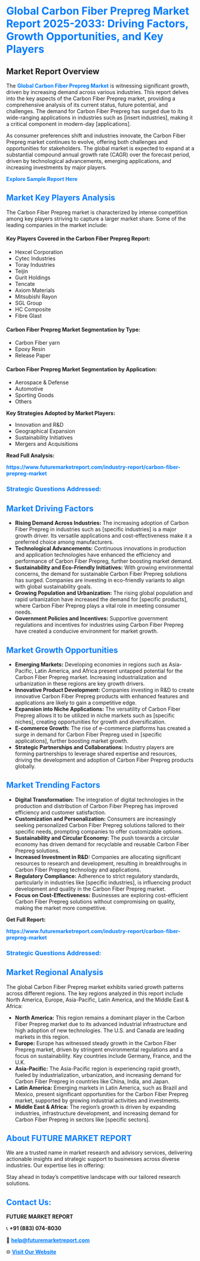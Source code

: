 <h1 style="color: #007BFF;">Global Carbon Fiber Prepreg Market Report 2025-2033: Driving Factors, Growth Opportunities, and Key Players</h1>

<section id="overview">
<h2>Market Report Overview</h2>
<p>The <a href="https://www.futuremarketreport.com/industry-report/carbon-fiber-prepreg-market" style="color: #007BFF; text-decoration: none;"><strong>Global Carbon Fiber Prepreg Market</strong></a> is witnessing significant growth, driven by increasing demand across various industries. This report delves into the key aspects of the Carbon Fiber Prepreg market, providing a comprehensive analysis of its current status, future potential, and challenges. The demand for Carbon Fiber Prepreg has surged due to its wide-ranging applications in industries such as [insert industries], making it a critical component in modern-day [applications].</p>
<p>As consumer preferences shift and industries innovate, the Carbon Fiber Prepreg market continues to evolve, offering both challenges and opportunities for stakeholders. The global market is expected to expand at a substantial compound annual growth rate (CAGR) over the forecast period, driven by technological advancements, emerging applications, and increasing investments by major players.</p>
</section>

<section id="overview">
<p><a href="https://www.futuremarketreport.com/request-sample/reportId=84314" style="color: #007BFF; text-decoration: none;"><strong>Explore Sample Report Here</strong></a></p>
</section>

<section id="key-players">
<h2 style="color: #007BFF;">Market Key Players Analysis</h2>
<p>The Carbon Fiber Prepreg market is characterized by intense competition among key players striving to capture a larger market share. Some of the leading companies in the market include:</p>
<h4>Key Players Covered in the Carbon Fiber Prepreg Report:</h4>
<ul><li>Hexcel Corporation</li><li>Cytec Industries</li><li>Toray Industries</li><li>Teijin</li><li>Gurit Holdings</li><li>Tencate</li><li>Axiom Materials</li><li>Mitsubishi Rayon</li><li>SGL Group</li><li>HC Composite</li><li>Fibre Glast</li></ul>
<h4>Carbon Fiber Prepreg Market Segmentation by Type:</h4>
<ul><li>Carbon Fiber yarn</li><li>Epoxy Resin</li><li>Release Paper</li></ul>

<h4>Carbon Fiber Prepreg Market Segmentation by Application:</h4>
<ul><li>Aerospace &amp; Defense</li><li>Automotive</li><li>Sporting Goods</li><li>Others</li></ul>
<p><strong>Key Strategies Adopted by Market Players:</strong></p>
<ul>
<li>Innovation and R&D</li>
<li>Geographical Expansion</li>
<li>Sustainability Initiatives</li>
<li>Mergers and Acquisitions</li>
</ul>
</section>

<section>
<p><strong>Read Full Analysis: </strong></p><a href="https://www.futuremarketreport.com/industry-report/carbon-fiber-prepreg-market" style="color: #007BFF; text-decoration: none;"><strong>https://www.futuremarketreport.com/industry-report/carbon-fiber-prepreg-market</strong></a>
<h3 style="color: #007BFF;">Strategic Questions Addressed:</h3>
</section>

<section id="driving-factors">
<h2 style="color: #007BFF;">Market Driving Factors</h2>
<ul>
<li><strong>Rising Demand Across Industries:</strong> The increasing adoption of Carbon Fiber Prepreg in industries such as [specific industries] is a major growth driver. Its versatile applications and cost-effectiveness make it a preferred choice among manufacturers.</li>
<li><strong>Technological Advancements:</strong> Continuous innovations in production and application technologies have enhanced the efficiency and performance of Carbon Fiber Prepreg, further boosting market demand.</li>
<li><strong>Sustainability and Eco-Friendly Initiatives:</strong> With growing environmental concerns, the demand for sustainable Carbon Fiber Prepreg solutions has surged. Companies are investing in eco-friendly variants to align with global sustainability goals.</li>
<li><strong>Growing Population and Urbanization:</strong> The rising global population and rapid urbanization have increased the demand for [specific products], where Carbon Fiber Prepreg plays a vital role in meeting consumer needs.</li>
<li><strong>Government Policies and Incentives:</strong> Supportive government regulations and incentives for industries using Carbon Fiber Prepreg have created a conducive environment for market growth.</li>
</ul>
</section>

<section id="growth-opportunities">
<h2 style="color: #007BFF;">Market Growth Opportunities</h2>
<ul>
<li><strong>Emerging Markets:</strong> Developing economies in regions such as Asia-Pacific, Latin America, and Africa present untapped potential for the Carbon Fiber Prepreg market. Increasing industrialization and urbanization in these regions are key growth drivers.</li>
<li><strong>Innovative Product Development:</strong> Companies investing in R&D to create innovative Carbon Fiber Prepreg products with enhanced features and applications are likely to gain a competitive edge.</li>
<li><strong>Expansion into Niche Applications:</strong> The versatility of Carbon Fiber Prepreg allows it to be utilized in niche markets such as [specific niches], creating opportunities for growth and diversification.</li>
<li><strong>E-commerce Growth:</strong> The rise of e-commerce platforms has created a surge in demand for Carbon Fiber Prepreg used in [specific applications], further boosting market growth.</li>
<li><strong>Strategic Partnerships and Collaborations:</strong> Industry players are forming partnerships to leverage shared expertise and resources, driving the development and adoption of Carbon Fiber Prepreg products globally.</li>
</ul>
</section>

<section id="trending-factors">
<h2 style="color: #007BFF;">Market Trending Factors</h2>
<ul>
<li><strong>Digital Transformation:</strong> The integration of digital technologies in the production and distribution of Carbon Fiber Prepreg has improved efficiency and customer satisfaction.</li>
<li><strong>Customization and Personalization:</strong> Consumers are increasingly seeking personalized Carbon Fiber Prepreg solutions tailored to their specific needs, prompting companies to offer customizable options.</li>
<li><strong>Sustainability and Circular Economy:</strong> The push towards a circular economy has driven demand for recyclable and reusable Carbon Fiber Prepreg solutions.</li>
<li><strong>Increased Investment in R&D:</strong> Companies are allocating significant resources to research and development, resulting in breakthroughs in Carbon Fiber Prepreg technology and applications.</li>
<li><strong>Regulatory Compliance:</strong> Adherence to strict regulatory standards, particularly in industries like [specific industries], is influencing product development and quality in the Carbon Fiber Prepreg market.</li>
<li><strong>Focus on Cost-Effectiveness:</strong> Businesses are exploring cost-efficient Carbon Fiber Prepreg solutions without compromising on quality, making the market more competitive.</li>
</ul>
</section>

<section>
<p><strong>Get Full Report: </strong></p><a href="https://www.futuremarketreport.com/industry-report/carbon-fiber-prepreg-market" style="color: #007BFF; text-decoration: none;"><strong>https://www.futuremarketreport.com/industry-report/carbon-fiber-prepreg-market</strong></a>
<h3 style="color: #007BFF;">Strategic Questions Addressed:</h3>
</section>


<section id="regional-analysis">
<h2 style="color: #007BFF;">Market Regional Analysis</h2>
<p>The global Carbon Fiber Prepreg market exhibits varied growth patterns across different regions. The key regions analyzed in this report include North America, Europe, Asia-Pacific, Latin America, and the Middle East & Africa:</p>
<ul>
<li><strong>North America:</strong> This region remains a dominant player in the Carbon Fiber Prepreg market due to its advanced industrial infrastructure and high adoption of new technologies. The U.S. and Canada are leading markets in this region.</li>
<li><strong>Europe:</strong> Europe has witnessed steady growth in the Carbon Fiber Prepreg market, driven by stringent environmental regulations and a focus on sustainability. Key countries include Germany, France, and the U.K.</li>
<li><strong>Asia-Pacific:</strong> The Asia-Pacific region is experiencing rapid growth, fueled by industrialization, urbanization, and increasing demand for Carbon Fiber Prepreg in countries like China, India, and Japan.</li>
<li><strong>Latin America:</strong> Emerging markets in Latin America, such as Brazil and Mexico, present significant opportunities for the Carbon Fiber Prepreg market, supported by growing industrial activities and investments.</li>
<li><strong>Middle East & Africa:</strong> The region’s growth is driven by expanding industries, infrastructure development, and increasing demand for Carbon Fiber Prepreg in sectors like [specific sectors].</li>
</ul>
</section>

<footer>
<h2 style="color: #007BFF;">About FUTURE MARKET REPORT</h2>
<p>We are a trusted name in market research and advisory services, delivering actionable insights and strategic support to businesses across diverse industries. Our expertise lies in offering:</p>

<p>Stay ahead in today’s competitive landscape with our tailored research solutions.</p>

<h2 style="color: #007BFF;">Contact Us:</h2>
<p><strong>FUTURE MARKET REPORT</strong></p>
<p>📞 <strong>+91 (883) 074-8030</strong></p>
<p>📧 <strong><a href="mailto:help@futuremarketreport.com" style="color: #007BFF;">help@futuremarketreport.com</a></strong></p>
<p>🌐 <strong><a href="https://www.futuremarketreport.com/" style="color: #007BFF;">Visit Our Website</a></strong></p>
</footer>
